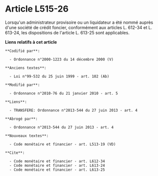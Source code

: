 # Article L515-26

Lorsqu'un administrateur provisoire ou un liquidateur a été nommé auprès d'une société de crédit foncier, conformément aux
articles L. 612-34 et L. 613-24, les dispositions de l'article L. 613-25 sont applicables.

**Liens relatifs à cet article**

	**Codifié par**:

	  - Ordonnance n°2000-1223 du 14 décembre 2000 (V)

	**Anciens textes**:

	  - Loi n°99-532 du 25 juin 1999 - art. 102 (Ab)

	**Modifié par**:

	  - Ordonnance n°2010-76 du 21 janvier 2010 - art. 5

	**Liens**:

	  - TRANSFERE: Ordonnance n°2013-544 du 27 juin 2013 - art. 4

	**Abrogé par**:

	  - Ordonnance n°2013-544 du 27 juin 2013 - art. 4

	**Nouveaux textes**:

	  - Code monétaire et financier - art. L513-19 (VD)

	**Cite**:

	  - Code monétaire et financier - art. L612-34
	  - Code monétaire et financier - art. L613-24
	  - Code monétaire et financier - art. L613-25
